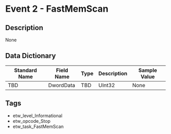 # Event 2 - FastMemScan

## Description
None

## Data Dictionary
|Standard Name|Field Name|Type|Description|Sample Value|
|---|---|---|---|---|
|TBD|DwordData|TBD|UInt32|None|None|

## Tags
* etw_level_Informational
* etw_opcode_Stop
* etw_task_FastMemScan